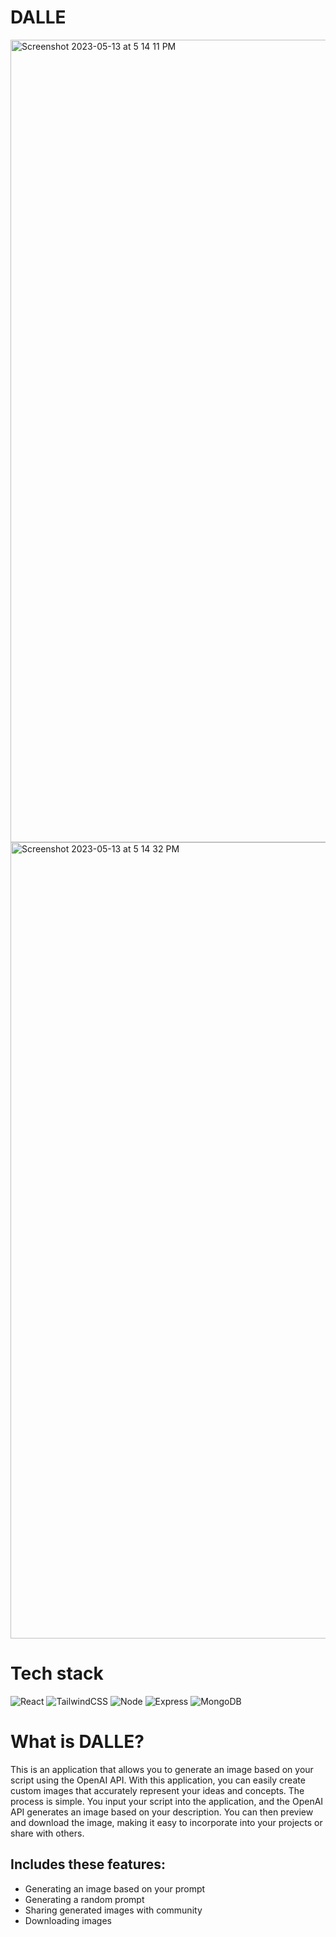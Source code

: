 # DALLE
<img width="1284" alt="Screenshot 2023-05-13 at 5 14 11 PM" src="https://github.com/shylabo/dalle/assets/41677855/7995a10f-4c8a-4d53-a1a6-71f369ce2956">
<img width="1274" alt="Screenshot 2023-05-13 at 5 14 32 PM" src="https://github.com/shylabo/dalle/assets/41677855/d370e9fc-6c4b-47e2-8b9a-6e5ad9384230">

# Tech stack

![React](https://img.shields.io/badge/-React.js-000?logo=react)
![TailwindCSS](https://img.shields.io/badge/-TailwindCSS-000?logo=tailwindcss)
![Node](https://img.shields.io/badge/-Node.js-000?logo=node.js)
![Express](https://img.shields.io/badge/-Express-000?logo=express)
![MongoDB](https://img.shields.io/badge/-MongoDB-000?logo=mongodb)

# What is DALLE?

This is an application that allows you to generate an image based on your script using the OpenAI API. With this application, you can easily create custom images that accurately represent your ideas and concepts.
The process is simple. You input your script into the application, and the OpenAI API generates an image based on your description. You can then preview and download the image, making it easy to incorporate into your projects or share with others.

## Includes these features:

- Generating an image based on your prompt
- Generating a random prompt
- Sharing generated images with community
- Downloading images
